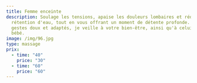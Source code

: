 ```yaml
---
title: Femme enceinte
description: Soulage les tensions, apaise les douleurs lombaires et réduit la
  rétention d'eau, tout en vous offrant un moment de détente profonde. Avec des
  gestes doux et adaptés, je veille à votre bien-être, ainsi qu'à celui de votre
  bébé.
image: /img/96.jpg
type: massage
prix:
  - time: "40"
    price: "30"
  - time: "60"
    price: "60"
---
```


